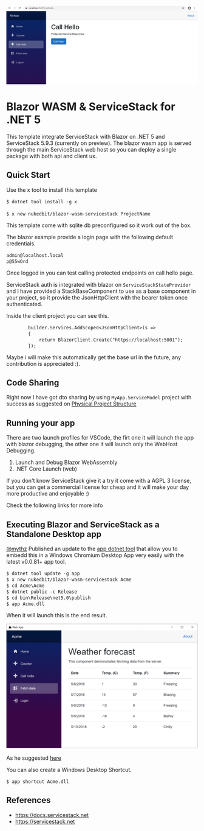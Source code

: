 [![](blazor-wasm-servicestack.png)](https://github.com/nukedbit/blazor-wasm-servicestack)

# Blazor WASM & ServiceStack for .NET 5

This template integrate ServiceStack with Blazor on .NET 5 and ServiceStack 5.9.3 (currently on preview).
The blazor wasm app is served through the main ServiceStack web host so you can deploy a single package with both api and client ux.

## Quick Start 

Use the x tool to install this template

    $ dotnet tool install -g x

    $ x new nukedbit/blazor-wasm-servicestack ProjectName

This template come with sqlite db preconfigured so it work out of the box.


The blazor example provide a login page with the following default credentials.

    admin@localhost.local
    p@55wOrd
   
Once logged in you can test calling protected endpoints on call hello page.

ServiceStack auth is integrated with blazor on ``ServiceStackStateProvider`` and I have provided a StackBaseComponent to use as a base component in your project, so it provide the JsonHttpClient with the bearer token once authenticated.

Inside the client project you can see this.

            builder.Services.AddScoped<JsonHttpClient>(s =>
            {
                return BlazorClient.Create("https://localhost:5001");
            });

Maybe i will make this automatically get the base url in the future, any contribution is appreciated :).

## Code Sharing

Right now I have got dto sharing by using ``MyApp.ServiceModel`` project with success as suggested on [Physical Project Structure](https://docs.servicestack.net/physical-project-structure)

## Running your app

There are two launch profiles for VSCode, the firt one it will launch the app with blazor debugging, the other one it will launch only the WebHost Debugging.

1) Launch and Debug Blazor WebAssembly
2) .NET Core Launch (web)


If you don't know ServiceStack give it a try it come with a AGPL 3 license, but you can get a commercial license for cheap and it will make your day more productive and enjoyable :) 

Check the following links for more info


## Executing Blazor and ServiceStack as a Standalone Desktop app

[@mythz](https://github.com/mythz) Published an update to the [app dotnet tool](https://docs.servicestack.net/netcore-windows-desktop) that allow you to embedd this in a Windows Chromium Desktop App very easily with the latest v0.0.81+ app tool.

    $ dotnet tool update -g app
    $ x new nukedbit/blazor-wasm-servicestack Acme
    $ cd Acme\Acme
    $ dotnet public -c Release
    $ cd bin\Release\net5.0\publish
    $ app Acme.dll

When it will launch this is the end result.

[![](blazor-servicestack-desktop-app.png)](https://github.com/nukedbit/blazor-wasm-servicestack)

As he suggested [here](https://forums.servicestack.net/t/blazor-web-assembly-template/8950/4)

You can also create a Windows Desktop Shortcut.

    $ app shortcut Acme.dll


## References

* https://docs.servicestack.net 
* https://servicestack.net 



